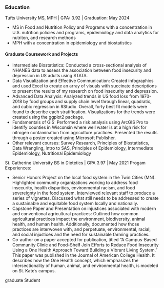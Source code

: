### Education
Tufts University MS, MPH | GPA: 3.92 | Graduation: May 2024
- MS in Food and Nutrition Policy and Programs with a concentration in U.S. nutrition policies and programs, epidemiology and data analytics for nutriton, and research methods
- MPH with a concentration in epidemiology and biostatistics

#### Graduate Coursework and Projects
- Intermediate Biostatistics: Conducted a cross-sectional analysis of NHANES data to assess the association between food insecurity and depression in US adults using STATA.  
- Data Visualization and Effective Communication: Created infographics and used Excel to create an array of visuals with succinate descriptions to present the results of my research on food insecurity and depression. 
- Advanced Data Analysis: Analyzed trends in US food loss from 1970-2018 by food groups and supply chain level through linear, quadratic, and cubic regression in RStudio. Overall, forty best fit models were found to describe each stratification. Visualizations for the trends were created using the ggplot2 package.
- Fundamentals of GIS: Performed a risk analysis using ArcGIS Pro to identify counties in Wisconsin where well water is at a high risk for nitrogen contamination from agriculture practices. Presented the results through a poster created using Microsoft Publisher.
- Other relevant courses: Survey Research, Principles of Biostatistics, Data Wrangling, Intro to SAS, Principles of Epidemiology, Intermediate Epidemiology, Nutritional Epidemiology

St. Catherine University BS in Dietetics | GPA 3.97 | May 2021
Progam Experiences:
  - Senior Honors Project on the local food system in the Twin Cities (MN). Highlighted community organizations working to address food insecurity, health disparities, environmental racism, and food sovereignty in the food system. Interviewed relevant staff to produce a series of vignettes. Discussed what still needs to be addressed to create a sustainable and equitable food system locally and nationally.
  - Capstone Paper and Presentation on injustices associated with modern and conventional agricultural practices: Outlined how common agricultural practices impact the environment, biodiversity, animal health, and human health. Additionally, documented how those practices are interwoven with, and perpetuate, environmental, racial, and social injustices and the need for sustainable farming practices.
  - Co-author on a paper accepted for publication, titled “A Campus-Based Community Clinic and Food-Shelf Join Efforts to Reduce Food Insecurity Using a One Health Approach Toward Building a Vibrant Living System.” This paper was published in the Journal of American College Health. It describes how the One Health concept, which emphasizes the intersectionality of human, animal, and environmental health, is modeled on St. Kate’s campus. 

  
graduate Student


